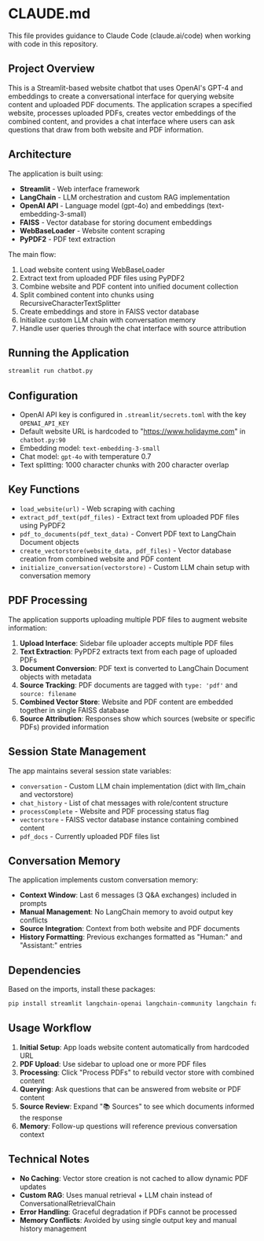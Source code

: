 # CLAUDE.md

This file provides guidance to Claude Code (claude.ai/code) when working with code in this repository.

## Project Overview

This is a Streamlit-based website chatbot that uses OpenAI's GPT-4 and embeddings to create a conversational interface for querying website content and uploaded PDF documents. The application scrapes a specified website, processes uploaded PDFs, creates vector embeddings of the combined content, and provides a chat interface where users can ask questions that draw from both website and PDF information.

## Architecture

The application is built using:
- **Streamlit** - Web interface framework
- **LangChain** - LLM orchestration and custom RAG implementation
- **OpenAI API** - Language model (gpt-4o) and embeddings (text-embedding-3-small)
- **FAISS** - Vector database for storing document embeddings
- **WebBaseLoader** - Website content scraping
- **PyPDF2** - PDF text extraction

The main flow:
1. Load website content using WebBaseLoader
2. Extract text from uploaded PDF files using PyPDF2
3. Combine website and PDF content into unified document collection
4. Split combined content into chunks using RecursiveCharacterTextSplitter
5. Create embeddings and store in FAISS vector database
6. Initialize custom LLM chain with conversation memory
7. Handle user queries through the chat interface with source attribution

## Running the Application

```bash
streamlit run chatbot.py
```

## Configuration

- OpenAI API key is configured in `.streamlit/secrets.toml` with the key `OPENAI_API_KEY`
- Default website URL is hardcoded to "https://www.holidayme.com" in `chatbot.py:90`
- Embedding model: `text-embedding-3-small`
- Chat model: `gpt-4o` with temperature 0.7
- Text splitting: 1000 character chunks with 200 character overlap

## Key Functions

- `load_website(url)` - Web scraping with caching
- `extract_pdf_text(pdf_files)` - Extract text from uploaded PDF files using PyPDF2
- `pdf_to_documents(pdf_text_data)` - Convert PDF text to LangChain Document objects
- `create_vectorstore(website_data, pdf_files)` - Vector database creation from combined website and PDF content
- `initialize_conversation(vectorstore)` - Custom LLM chain setup with conversation memory

## PDF Processing

The application supports uploading multiple PDF files to augment website information:

1. **Upload Interface**: Sidebar file uploader accepts multiple PDF files
2. **Text Extraction**: PyPDF2 extracts text from each page of uploaded PDFs
3. **Document Conversion**: PDF text is converted to LangChain Document objects with metadata
4. **Source Tracking**: PDF documents are tagged with `type: 'pdf'` and `source: filename`
5. **Combined Vector Store**: Website and PDF content are embedded together in single FAISS database
6. **Source Attribution**: Responses show which sources (website or specific PDFs) provided information

## Session State Management

The app maintains several session state variables:
- `conversation` - Custom LLM chain implementation (dict with llm_chain and vectorstore)
- `chat_history` - List of chat messages with role/content structure
- `processComplete` - Website and PDF processing status flag
- `vectorstore` - FAISS vector database instance containing combined content
- `pdf_docs` - Currently uploaded PDF files list

## Conversation Memory

The application implements custom conversation memory:
- **Context Window**: Last 6 messages (3 Q&A exchanges) included in prompts
- **Manual Management**: No LangChain memory to avoid output key conflicts
- **Source Integration**: Context from both website and PDF documents
- **History Formatting**: Previous exchanges formatted as "Human:" and "Assistant:" entries

## Dependencies

Based on the imports, install these packages:
```bash
pip install streamlit langchain-openai langchain-community langchain faiss-cpu openai tiktoken PyPDF2 beautifulsoup4 requests
```

## Usage Workflow

1. **Initial Setup**: App loads website content automatically from hardcoded URL
2. **PDF Upload**: Use sidebar to upload one or more PDF files 
3. **Processing**: Click "Process PDFs" to rebuild vector store with combined content
4. **Querying**: Ask questions that can be answered from website or PDF content
5. **Source Review**: Expand "📚 Sources" to see which documents informed the response
6. **Memory**: Follow-up questions will reference previous conversation context

## Technical Notes

- **No Caching**: Vector store creation is not cached to allow dynamic PDF updates
- **Custom RAG**: Uses manual retrieval + LLM chain instead of ConversationalRetrievalChain
- **Error Handling**: Graceful degradation if PDFs cannot be processed
- **Memory Conflicts**: Avoided by using single output key and manual history management